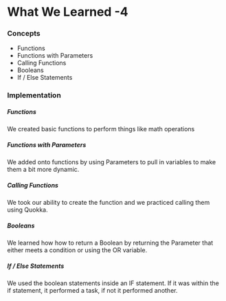 # What We Learned -4

### Concepts

- Functions
- Functions with Parameters
- Calling Functions
- Booleans
- If / Else Statements

### Implementation

##### Functions
We created basic functions to perform things like math operations 

##### Functions with Parameters
We added onto functions by using Parameters to pull in variables to make them a bit more dynamic.

##### Calling Functions
We took our ability to create the function and we practiced calling them using Quokka.

##### Booleans
We learned how how to return a Boolean by returning the Parameter that either meets a condition or using the OR variable.

##### If / Else Statements
We used the boolean statements inside an IF statement. If it was within the if statement, it performed a task, if not it performed another. 